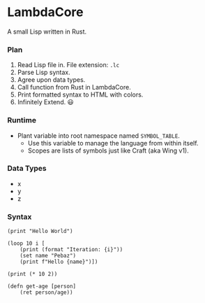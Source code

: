 # LambdaCore
A small Lisp written in Rust.

### Plan

1. Read Lisp file in. File extension: `.lc`
2. Parse Lisp syntax.
3. Agree upon data types.
4. Call function from Rust in LambdaCore.
5. Print formatted syntax to HTML with colors.
6. Infinitely Extend. 😃

### Runtime

 * Plant variable into root namespace named `SYMBOL_TABLE`.
	* Use this variable to manage the language from within itself.
	* Scopes are lists of symbols just like Craft (aka Wing v1).

### Data Types

 * x
 * y
 * z

### Syntax

```Lisp
(print "Hello World")

(loop 10 i [
	(print (format "Iteration: {i}"))
	(set name "Pebaz")
	(print f"Hello {name}")])

(print (* 10 2))

(defn get-age [person]
	(ret person/age))
```